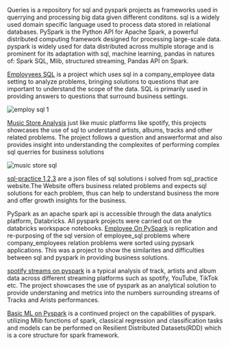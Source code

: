 Queries is a repository for sql and pyspark projects as frameworks used in querrying and processing big data given different conditons. sql is a widely used domain specific language used to process data stored in
relational databases.
PySpark is the Python API for Apache Spark, a powerful distributed computing framework designed for processing large-scale data. pyspark is widely used for data distributed across multiple storage and is prominent for its adaptation with sql, machine learning, pandas in natures of: Spark SQL, Mlib, structured streaming, Pandas API on Spark. 

[Employyees SQL](employees_query.sql) is a project which uses sql in a company_employee data setting to analyze problems, bringing solutions to questions that are important to understand the scope of the data. SQL is primarily used in providing answers to questions that surround business settings. 

![employ sql 1](https://github.com/user-attachments/assets/7223501b-8821-4beb-a5aa-754800c0f1b5)

[Music Store Analysis](music_store_analysis.sql) just like music platforms like spotify, this projects showcases the use of sql to understand artists, albums, tracks and other related problems. The project follows a question and answerformat and also provides insight into understanding the complexites of performing complex sql querries for business solutions

![music store sql](https://github.com/user-attachments/assets/672d7f80-ff2a-4e8c-99e7-292f1f8107b1)

[sql-practice 1,2,3](sql-practice-1.com.json) are a json files of sql solutions i solved from sql_practice website.The Website offers business related problems and expects sql solutions for each problem, thus can help to understand
business the more and offer growth insights for the business.

PySpark as an apache spark api is accessible through the data analytics platform, Databricks. All pyspark projects were carried out on the databricks workspace notebooks.
[Employee On PySpark](employees_in_pyspark.ipynb) is replication and re-purposing of the sql version of employee_sql problems where company_employees relation problems were sorted using pypsark applications. This was a project to show the similarites and difficulties between sql and pyspark in providing business solutions. 

[spotify streams on pyspark](pyspark_on_spotify_streams.ipynb) is a typical analysis of track, artists and album data across different streaming platforms such as spotify, YouTube, TikTok etc. The project showcases the use of pyspark
as an analytical solution to provide understaning and metrics into the numbers surrounding streams of Tracks and Arists performances.

[Basic ML on Pyspark](basic_ml_on_pyspark.ipynb) is a continued project on the capabilities of pyspark. utilizing Mlib functions of spark, classical regression and classification tasks and models can be performed on Resilient Distributed Datasets(RDD) which is a core structure for spark framework.

